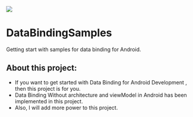 
<img src=https://miro.medium.com/max/1400/1*iJqgAGizxhw2BWF__wXEjA.png >

# DataBindingSamples
Getting start with samples for data binding for Android.


## About this project: 
* If you want to get started with Data Binding for Android Development , then this project is for you.
* Data Binding Without architecture and viewModel in Android has been implemented in this project.
* Also, I will add more power to this project.
